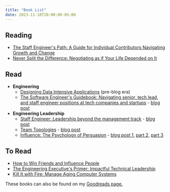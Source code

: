```yaml
---
title: "Book List"
date: 2023-11-10T20:00:00-05:00
---
```


## Reading

- [The Staff Engineer's Path: A Guide for Individual Contributors Navigating Growth and Change](https://noidea.dog/staff)
- [Never Split the Difference: Negotiating as if Your Life Depended on It](https://www.blackswanltd.com/never-split-the-difference)

## Read

- **Engineering**
  - [Designing Data Intensive Applications](https://dataintensive.net/) (pre-blog era)
  - [The Software Engineer's Guidebook: Navigating senior, tech lead, and staff engineer positions at tech companies and startups](https://www.engguidebook.com/) - [blog post](https://blog.danieladamstech.com/2024/the-software-engineers-guidebook/)
- **Engineering Leadership**
  - [Staff Engineer: Leadership beyond the management track](https://staffeng.com/book) - [blog post](https://blog.danieladamstech.com/2023/staff-engineer-by-will-larson/)
  - [Team Topologies](https://teamtopologies.com/) - [blog post](https://blog.danieladamstech.com/2023/team-topologies/)
  - [Influence: The Psychology of Persuasion](https://www.influenceatwork.com/) - [blog post 1,](https://blog.danieladamstech.com/2023/influence-or-persuasion/) [part 2,](https://blog.danieladamstech.com/2023/influence-book-part-2/) [part 3](https://blog.danieladamstech.com/2023/influence-book-part-3/)

## To Read

- [How to Win Friends and Influence People](https://www.goodreads.com/book/show/4865.How_to_Win_Friends_and_Influence_People)
- [The Engineering Executive's Primer: Impactful Technical Leadership](https://lethain.com/eng-execs-primer/)
- [Kill It with Fire: Manage Aging Computer Systems](https://www.oreilly.com/library/view/kill-it-with/9781098128883/)

These books can also be found on my [Goodreads page.](https://www.goodreads.com/danieladams456)
